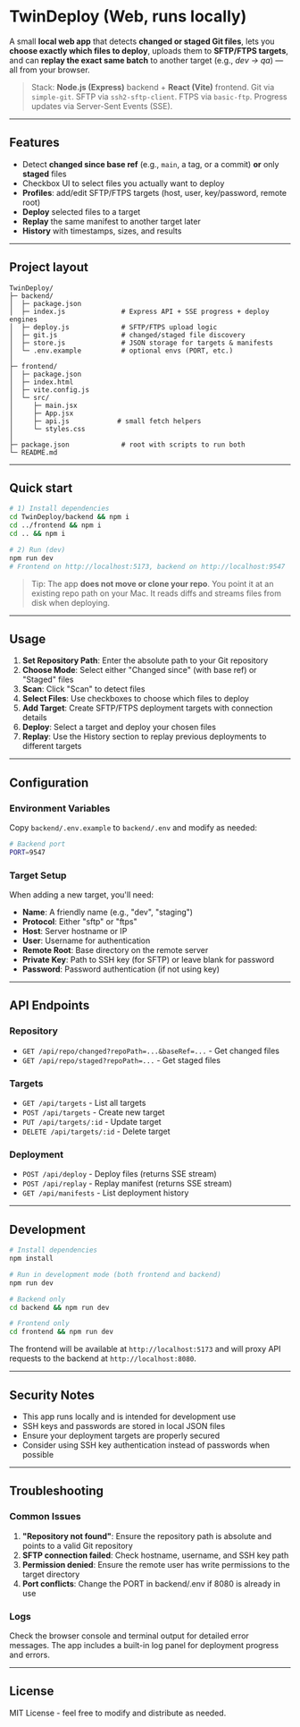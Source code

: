 # TwinDeploy (Web, runs locally)

A small **local web app** that detects **changed or staged Git files**, lets you **choose exactly which files to deploy**, uploads them to **SFTP/FTPS targets**, and can **replay the exact same batch** to another target (e.g., *dev → qa*) — all from your browser.

> Stack: **Node.js (Express)** backend + **React (Vite)** frontend. Git via `simple-git`. SFTP via `ssh2-sftp-client`. FTPS via `basic-ftp`. Progress updates via Server-Sent Events (SSE).

---

## Features

* Detect **changed since base ref** (e.g., `main`, a tag, or a commit) **or** only **staged** files
* Checkbox UI to select files you actually want to deploy
* **Profiles**: add/edit SFTP/FTPS targets (host, user, key/password, remote root)
* **Deploy** selected files to a target
* **Replay** the same manifest to another target later
* **History** with timestamps, sizes, and results

---

## Project layout

```
TwinDeploy/
├─ backend/
│  ├─ package.json
│  ├─ index.js              # Express API + SSE progress + deploy engines
│  ├─ deploy.js             # SFTP/FTPS upload logic
│  ├─ git.js                # changed/staged file discovery
│  ├─ store.js              # JSON storage for targets & manifests
│  └─ .env.example          # optional envs (PORT, etc.)
│
├─ frontend/
│  ├─ package.json
│  ├─ index.html
│  ├─ vite.config.js
│  └─ src/
│     ├─ main.jsx
│     ├─ App.jsx
│     ├─ api.js            # small fetch helpers
│     └─ styles.css
│
├─ package.json             # root with scripts to run both
└─ README.md
```

---

## Quick start

```bash
# 1) Install dependencies
cd TwinDeploy/backend && npm i
cd ../frontend && npm i
cd .. && npm i

# 2) Run (dev)
npm run dev
# Frontend on http://localhost:5173, backend on http://localhost:9547
```

> Tip: The app **does not move or clone your repo**. You point it at an existing repo path on your Mac. It reads diffs and streams files from disk when deploying.

---

## Usage

1. **Set Repository Path**: Enter the absolute path to your Git repository
2. **Choose Mode**: Select either "Changed since" (with base ref) or "Staged" files
3. **Scan**: Click "Scan" to detect files
4. **Select Files**: Use checkboxes to choose which files to deploy
5. **Add Target**: Create SFTP/FTPS deployment targets with connection details
6. **Deploy**: Select a target and deploy your chosen files
7. **Replay**: Use the History section to replay previous deployments to different targets

---

## Configuration

### Environment Variables

Copy `backend/.env.example` to `backend/.env` and modify as needed:

```bash
# Backend port
PORT=9547
```

### Target Setup

When adding a new target, you'll need:

- **Name**: A friendly name (e.g., "dev", "staging")
- **Protocol**: Either "sftp" or "ftps"
- **Host**: Server hostname or IP
- **User**: Username for authentication
- **Remote Root**: Base directory on the remote server
- **Private Key**: Path to SSH key (for SFTP) or leave blank for password
- **Password**: Password authentication (if not using key)

---

## API Endpoints

### Repository
- `GET /api/repo/changed?repoPath=...&baseRef=...` - Get changed files
- `GET /api/repo/staged?repoPath=...` - Get staged files

### Targets
- `GET /api/targets` - List all targets
- `POST /api/targets` - Create new target
- `PUT /api/targets/:id` - Update target
- `DELETE /api/targets/:id` - Delete target

### Deployment
- `POST /api/deploy` - Deploy files (returns SSE stream)
- `POST /api/replay` - Replay manifest (returns SSE stream)
- `GET /api/manifests` - List deployment history

---

## Development

```bash
# Install dependencies
npm install

# Run in development mode (both frontend and backend)
npm run dev

# Backend only
cd backend && npm run dev

# Frontend only  
cd frontend && npm run dev
```

The frontend will be available at `http://localhost:5173` and will proxy API requests to the backend at `http://localhost:8080`.

---

## Security Notes

- This app runs locally and is intended for development use
- SSH keys and passwords are stored in local JSON files
- Ensure your deployment targets are properly secured
- Consider using SSH key authentication instead of passwords when possible

---

## Troubleshooting

### Common Issues

1. **"Repository not found"**: Ensure the repository path is absolute and points to a valid Git repository
2. **SFTP connection failed**: Check hostname, username, and SSH key path
3. **Permission denied**: Ensure the remote user has write permissions to the target directory
4. **Port conflicts**: Change the PORT in backend/.env if 8080 is already in use

### Logs

Check the browser console and terminal output for detailed error messages. The app includes a built-in log panel for deployment progress and errors.

---

## License

MIT License - feel free to modify and distribute as needed.
